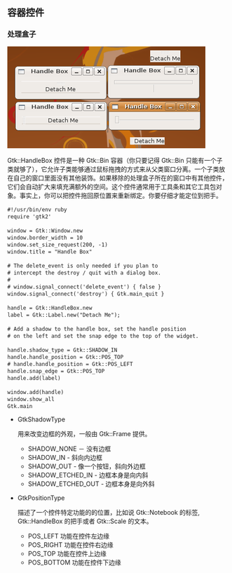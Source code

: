 ## 容器控件

### 处理盒子

![contwidg-handlebox](contwidg-handlebox.png)

Gtk::HandleBox 控件是一种 Gtk::Bin 容器（你只要记得 Gtk::Bin 只能有一个子类就够了），它允许子类能够通过鼠标拖拽的方式来从父类窗口分离。一个子类放在自己的窗口里面没有其他装饰。如果移除的处理盒子所在的窗口中有其他控件，它们会自动扩大来填充满额外的空间。这个控件通常用于工具条和其它工具包对象。事实上，你可以把控件拖回原位置来重新绑定。你要仔细才能定位到把手。

	#!/usr/bin/env ruby
	require 'gtk2'
	
	window = Gtk::Window.new
	window.border_width = 10
	window.set_size_request(200, -1)
	window.title = "Handle Box"
	
	# The delete_event is only needed if you plan to
	# intercept the destroy / quit with a dialog box.
	#
	# window.signal_connect('delete_event') { false }
	window.signal_connect('destroy') { Gtk.main_quit }
	
	handle = Gtk::HandleBox.new
	label = Gtk::Label.new("Detach Me");
	
	# Add a shadow to the handle box, set the handle position
	# on the left and set the snap edge to the top of the widget.
	
	handle.shadow_type = Gtk::SHADOW_IN
	handle.handle_position = Gtk::POS_TOP
	# handle.handle_position = Gtk::POS_LEFT
	handle.snap_edge = Gtk::POS_TOP
	handle.add(label)
	
	window.add(handle)
	window.show_all
	Gtk.main

+ GtkShadowType

  用来改变边框的外观，一般由 Gtk::Frame 提供。
  
    + SHADOW_NONE － 没有边框
    + SHADOW_IN - 斜向内边框
    + SHADOW_OUT - 像一个按钮，斜向外边框
    + SHADOW_ETCHED_IN - 边框本身是向内斜
    + SHADOW_ETCHED_OUT - 边框本身是向外斜
    
+ GtkPositionType

  描述了一个控件特定功能的的位置，比如说 Gtk::Notebook 的标签, Gtk::HandleBox 的把手或者 Gtk::Scale 的文本。
  
    + POS_LEFT 功能在控件左边缘
    + POS_RIGHT 功能在控件右边缘
    + POS_TOP 功能在控件上边缘
    + POS_BOTTOM 功能在控件下边缘 






































